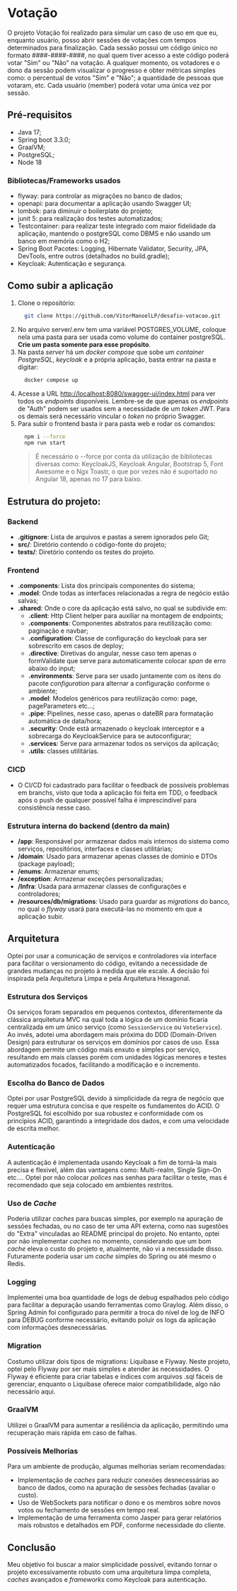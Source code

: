 # Votação 

O projeto Votação foi realizado para simular um caso de uso em que eu, enquanto usuário, posso abrir sessões de votações com tempos determinados para finalização. 
Cada sessão possui um código único no formato ####-####-####, no qual quem tiver acesso a este código poderá votar "Sim" ou "Não" na votação.
A qualquer momento, os votadores e o dono da sessão podem visualizar o progresso e obter métricas simples como: o percentual de votos "Sim" e "Não"; a quantidade de pessoas que votaram, etc. 
Cada usuário (member) poderá votar uma única vez por sessão.

## Pré-requisitos
- Java 17;
- Spring boot 3.3.0;
- GraalVM;
- PostgreSQL;
- Node 18
  
### Bibliotecas/Frameworks usados
- flyway: para controlar as migrações no banco de dados;
- openapi: para documentar a aplicação usando Swagger UI;
- lombok: para diminuir o boilerplate do projeto;
- junit 5: para realização dos testes automatizados;
- Testcontainer: para realizar teste integrado com maior fidelidade da aplicação, mantendo o postgreSQL como DBMS e não usando um banco em memória como o H2;
- Spring Boot Pacotes: Logging, Hibernate Validator, Security, JPA, DevTools, entre outros (detalhados no build.gradle);
- Keycloak: Autenticação e segurança.

## Como subir a aplicação

1. Clone o repositório:
   ```bash
     git clone https://github.com/VitorManoelLP/desafio-votacao.git
   ```
2. No arquivo server/.env tem uma variável POSTGRES_VOLUME, coloque nela uma pasta para ser usada como volume do container postgreSQL. **Crie um pasta somente para esse propósito**. 
3. Na pasta _server_ há um _docker compose_ que sobe um _container PostgreSQL_, _keycloak_ e a própria aplicação, basta entrar na pasta e digitar:
   ```bash
     docker compose up
   ```
4. Acesse a URL <http://localhost:8080/swagger-ui/index.html> para ver todos os _endpoints_ disponíveis.
   Lembre-se de que apenas os _endpoints_ de "Auth" podem ser usados sem a necessidade de um _token_ JWT.
   Para os demais será necessário vincular o _token_ no próprio Swagger.
5. Para subir o frontend basta ir para pasta web e rodar os comandos:
   ```bash
     npm i --force
     npm run start
   ```
   > É necessário o --force por conta da utilização de bibliotecas diversas como: KeycloakJS, Keycloak Angular, Bootstrap 5, Font Awesome e o Ngx Toastr, o que por vezes não é suportado no Angular 18,
   > apenas no 17 para baixo.
   
## Estrutura do projeto:

### Backend

- **.gitignore**: Lista de arquivos e pastas a serem ignorados pelo Git;
- **src/**: Diretório contendo o código-fonte do projeto;
- **tests/**: Diretório contendo os testes do projeto.

### Frontend

- **.components**: Lista dos principais componentes do sistema;
- **.model**: Onde todas as interfaces relacionadas a regra de negócio estão salvas;
- **.shared**: Onde o core da aplicação está salvo, no qual se subdivide em:
  - **.client**: Http Client helper para auxiliar na montagem de endpoints;
  - **.components**: Componentes abstratos para reutilização como: paginação e navbar;
  - **.configuration**: Classe de configuração do keycloak para ser sobrescrito em casos de deploy;
  - **.directive**: Diretivas do angular, nesse caso tem apenas o formValidate que serve para automaticamente colocar _span_ de erro abaixo do input;
  - **.environments**: Serve para ser usado juntamente com os itens do pacote _configuration_ para alternar a configuração conforme o ambiente;
  - **.model**: Modelos genéricos para reutilização como: page, pageParameters etc...;
  - **.pipe**: Pipelines, nesse caso, apenas o dateBR para formatação automática de data/hora;
  - **.security**: Onde está armazenado o keycloak interceptor e a sobrecarga do KeycloakService para se autoconfigurar;
  - **.services**: Serve para armazenar todos os serviços da aplicação;
  - **.utils**: classes utilitárias.

### CICD

- O CI/CD foi cadastrado para facilitar o feedback de possíveis problemas em branchs, visto que toda a aplicação foi feita em TDD, o feedback após o push de qualquer possível falha é imprescindível para consistência nesse caso.

### Estrutura interna do backend (dentro da main)

- **/app**: Responsável por armazenar dados mais internos do sistema como serviços, repositórios, interfaces e classes utilitárias;
- **/domain**: Usado para armazenar apenas classes de domìnio e DTOs (package payload);
- **/enums**: Armazenar enums;
- **/exception**: Armazenar exceções personalizadas;
- **/Infra**: Usada para armazenar classes de configurações e controladores;
- **/resources/db/migrations**: Usado para guardar as _migrations_ do banco, no qual o _flyway_ usará para executá-las no momento em que a aplicação subir.

## Arquitetura

Optei por usar a comunicação de serviços e controladores via interface para facilitar o versionamento do código, evitando a necessidade de grandes mudanças no projeto à medida que ele escale. A decisão foi inspirada pela Arquitetura Limpa e pela Arquitetura Hexagonal.

### Estrutura dos Serviços

Os serviços foram separados em pequenos contextos, diferentemente da clássica arquitetura MVC na qual toda a lógica de um domínio ficaria centralizada em um único serviço (como `SessionService` ou `VoteService`). Ao invés, adotei uma abordagem mais próxima do DDD (Domain-Driven Design) para estruturar os serviços em domínios por casos de uso. Essa abordagem permite um código mais enxuto e simples por serviço, resultando em mais classes porém com unidades lógicas menores e testes automatizados focados, facilitando a modificação e o incremento.

### Escolha do Banco de Dados

Optei por usar PostgreSQL devido à simplicidade da regra de negócio que requer uma estrutura concisa e que respeite os fundamentos do ACID. O PostgreSQL foi escolhido por sua robustez e conformidade com os princípios ACID, garantindo a integridade dos dados, e com uma velocidade de escrita melhor.

### Autenticação

A autenticação é implementada usando Keycloak a fim de torná-la mais precisa e flexivel, além das vantagens como: Multi-realm, Single Sign-On etc.... Optei por não colocar
_polices_ nas senhas para facilitar o teste, mas é recomendado que seja colocado em ambientes restritos.

### Uso de _Cache_

Poderia utilizar _caches_ para buscas simples, por exemplo na apuração de sessões fechadas, ou no caso de ter uma API externa, como nas sugestões do "Extra" vinculadas ao README principal do projeto. No entanto, optei por não implementar _caches_ no momento, considerando que um bom _cache_ eleva o custo do projeto e, atualmente, não vi a necessidade disso. Futuramente poderia usar um _cache_ simples do Spring ou até mesmo o Redis.

### Logging

Implementei uma boa quantidade de logs de debug espalhados pelo código para facilitar a depuração usando ferramentas como Graylog. Além disso, o Spring Admin foi configurado para permitir a troca do nível de log de INFO para DEBUG conforme necessário, evitando poluir os logs da aplicação com informações desnecessárias.

### Migration

Costumo utilizar dois tipos de migrations: Liquibase e Flyway. Neste projeto, optei pelo Flyway por ser mais simples e atender às necessidades. O Flyway é eficiente para criar tabelas e índices com arquivos .sql fáceis de gerenciar, enquanto o Liquibase oferece maior compatibilidade, algo não necessário aqui.

### GraalVM

Utilizei o GraalVM para aumentar a resiliência da aplicação, permitindo uma recuperação mais rápida em caso de falhas.

### Possíveis Melhorias

Para um ambiente de produção, algumas melhorias seriam recomendadas:
- Implementação de _caches_ para reduzir conexões desnecessárias ao banco de dados, como na apuração de sessões fechadas (avaliar o custo).
- Uso de WebSockets para notificar o dono e os membros sobre novos votos ou fechamento de sessões em tempo real.
- Implementação de uma ferramenta como Jasper para gerar relatórios mais robustos e detalhados em PDF, conforme necessidade do cliente.

## Conclusão

Meu objetivo foi buscar a maior simplicidade possível, evitando tornar o projeto excessivamente robusto com uma arquitetura limpa completa, _caches_ avançados e _frameworks_ como Keycloak para autenticação.
